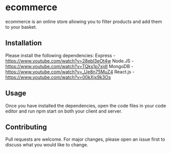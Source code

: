 # ecommerce

ecommerce is an online store allowing you to filter products and add them to your basket.

## Installation

Please install the following dependencies: Express - https://www.youtube.com/watch?v=28ebl3eOt4w
                                           Node.JS - https://www.youtube.com/watch?v=TQks1p7xjdI
                                           MongoDB - https://www.youtube.com/watch?v=_Ue8n75MuZ4 
                                           React.js - https://www.youtube.com/watch?v=00kXjx9k3Os                                     

## Usage

Once you have installed the dependencies, open the code files in your code editor and run npm start on both your client and server.

## Contributing
Pull requests are welcome. For major changes, please open an issue first to discuss what you would like to change.

